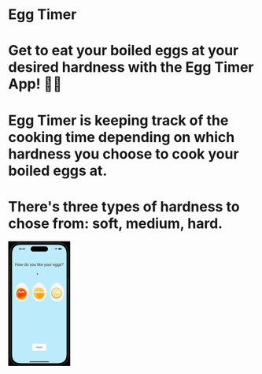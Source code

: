# Egg Timer

# Get to eat your boiled eggs at your desired hardness with the Egg Timer App! 🥚😎

# Egg Timer is keeping track of the cooking time depending on which hardness you choose to cook your boiled eggs at.

# There's three types of hardness to chose from: soft, medium, hard.

<img src="./images/egg-timer.gif" width="25%" height="25%"/>
